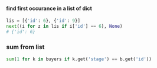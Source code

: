 #### find first occurance in a list of dict
```py
lis = [{'id': 6}, {'id': 9}]
next((i for z in lis if i['id'] == 6), None)
# {'id': 6}
```
### sum from list
```py
sum(1 for k in buyers if k.get('stage') == b.get('id'))
```
